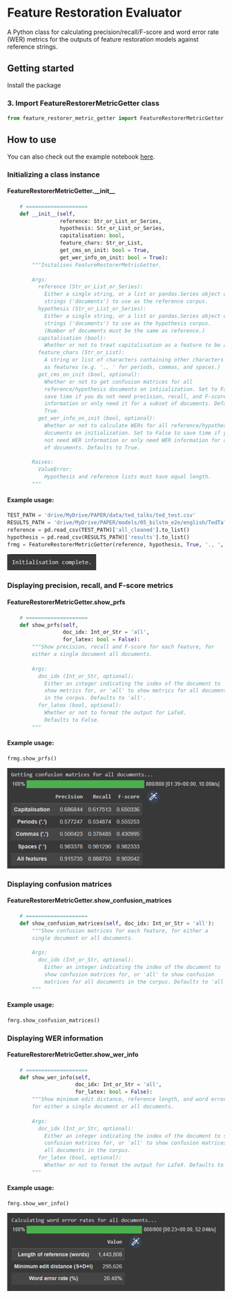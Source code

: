 # Feature Restoration Evaluator

A Python class for calculating precision/recall/F-score and word error rate (WER) metrics for the outputs of feature restoration models against reference strings.

## Getting started

Install the package



### 3. Import FeatureRestorerMetricGetter class

```python
from feature_restorer_metric_getter import FeatureRestorerMetricGetter
```

## How to use

You can also check out the example notebook [here](FeatureRestorerMetricGetter_Example.ipynb).

### Initializing a class instance

#### FeatureRestorerMetricGetter.\_\_init\_\_

```python
    # ====================
    def __init__(self,
                 reference: Str_or_List_or_Series,
                 hypothesis: Str_or_List_or_Series,
                 capitalisation: bool,
                 feature_chars: Str_or_List,
                 get_cms_on_init: bool = True,
                 get_wer_info_on_init: bool = True):
        """Initalises FeatureRestorerMetricGetter.

        Args:
          reference (Str_or_List_or_Series):
            Either a single string, or a list or pandas.Series object of
            strings ('documents') to use as the reference corpus.
          hypothesis (Str_or_List_or_Series):
            Either a single string, or a list or pandas.Series object of
            strings ('documents') to use as the hypothesis corpus.
            (Number of documents must be the same as reference.)
          capitalisation (bool):
            Whether or not to treat capitalisation as a feature to be assessed.
          feature_chars (Str_or_List):
            A string or list of characters containing other characters to treat
            as features (e.g. '., ' for periods, commas, and spaces.)
          get_cms_on_init (bool, optional):
            Whether or not to get confusion matrices for all
            reference/hypothesis documents on intiialization. Set to False to
            save time if you do not need precision, recall, and F-score
            information or only need it for a subset of documents. Defaults to
            True.
          get_wer_info_on_init (bool, optional):
            Whether or not to calculate WERs for all reference/hypothesis
            documents on initialization. Set to False to save time if you do
            not need WER information or only need WER information for a subset
            of documents. Defaults to True.

        Raises:
          ValueError:
            Hypothesis and reference lists must have equal length.
        """
```

#### Example usage:

```python
TEST_PATH = 'drive/MyDrive/PAPER/data/ted_talks/ted_test.csv'
RESULTS_PATH = 'drive/MyDrive/PAPER/models/05_bilstm_e2e/english/TedTalks/results.csv'
reference = pd.read_csv(TEST_PATH)['all_cleaned'].to_list()
hypothesis = pd.read_csv(RESULTS_PATH)['results'].to_list()
frmg = FeatureRestorerMetricGetter(reference, hypothesis, True, '., ', False, False)
```

<img src="readme-img/init.PNG"></img>

### Displaying precision, recall, and F-score metrics

#### FeatureRestorerMetricGetter.show_prfs

```python
    # ====================
    def show_prfs(self,
                  doc_idx: Int_or_Str = 'all',
                  for_latex: bool = False):
        """Show precision, recall and F-score for each feature, for
        either a single document all documents.

        Args:
          doc_idx (Int_or_Str, optional):
            Either an integer indicating the index of the document to
            show metrics for, or 'all' to show metrics for all documents
            in the corpus. Defaults to 'all'.
          for_latex (bool, optional):
            Whether or not to format the output for LaTeX.
            Defaults to False.
        """
```

#### Example usage:

```python
frmg.show_prfs()
```

<img src="readme-img/show_prfs.PNG"></img>

### Displaying confusion matrices

#### FeatureRestorerMetricGetter.show_confusion_matrices

```python
    # ====================
    def show_confusion_matrices(self, doc_idx: Int_or_Str = 'all'):
        """Show confusion matrices for each feature, for either a
        single document or all documents.

        Args:
          doc_idx (Int_or_Str, optional):
            Either an integer indicating the index of the document to
            show confusion matrices for, or 'all' to show confusion
            matrices for all documents in the corpus. Defaults to 'all'.
        """
```

#### Example usage:

```python
fmrg.show_confusion_matrices()
```

### Displaying WER information

#### FeatureRestorerMetricGetter.show_wer_info

```python
    # ====================
    def show_wer_info(self,
                      doc_idx: Int_or_Str = 'all',
                      for_latex: bool = False):
        """Show minimum edit distance, reference length, and word error rate
        for either a single document or all documents.

        Args:
          doc_idx (Int_or_Str, optional):
            Either an integer indicating the index of the document to show
            confusion matrices for, or 'all' to show confusion matrices for
            all documents in the corpus.
          for_latex (bool, optional):
            Whether or not to format the output for LaTeX. Defaults to False.
        """
```

#### Example usage:

```python
fmrg.show_wer_info()
```

<img src="readme-img/show_wer.PNG"></img>
